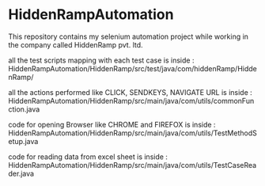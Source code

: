 # HiddenRampAutomation
This repository contains my selenium automation project while working in the company called HiddenRamp pvt. ltd.

all the test scripts mapping with each test case is inside :
HiddenRampAutomation/HiddenRamp/src/test/java/com/hiddenRamp/HiddenRamp/

all the actions performed like CLICK, SENDKEYS, NAVIGATE URL is inside :
HiddenRampAutomation/HiddenRamp/src/main/java/com/utils/commonFunction.java

code for opening Browser like CHROME and FIREFOX is inside :
HiddenRampAutomation/HiddenRamp/src/main/java/com/utils/TestMethodSetup.java

code for reading data from excel sheet is inside :
HiddenRampAutomation/HiddenRamp/src/main/java/com/utils/TestCaseReader.java
